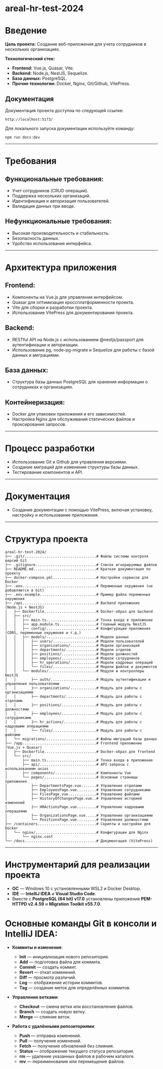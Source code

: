 # areal-hr-test-2024

# Введение
**Цель проекта:** Создание веб-приложения для учета сотрудников в нескольких организациях.

**Технологический стек:**
- **Frontend:** Vue.js, Quasar, Vite.
- **Backend:** Node.js, NestJS, Sequelize.
- **База данных:** PostgreSQL.
- **Прочие технологии:** Docker, Nginx, Git/Github, VitePress.

## Документация

Документация проекта доступна по следующей ссылке:

`http://localhost:5173/`

Для локального запуска документации используйте команду:

`npm run docs:dev`

---

# Требования

## Функциональные требования:
- Учет сотрудников (CRUD операции).
- Поддержка нескольких организаций.
- Идентификация и авторизация пользователей.
- Валидация данных при вводе.

## Нефункциональные требования:
- Высокая производительность и стабильность.
- Безопасность данных.
- Удобство использования интерфейса.

---

# Архитектура приложения

## Frontend:
- Компоненты на Vue.js для управления интерфейсом.
- Quasar для оптимизации кроссплатформенности проекта.
- Vite для сборки и разработки проекта.
- Использование VitePress для документирования проекта.

## Backend:
- RESTful API на Node.js с использованием @nestjs/passport для аутентификации и авторизации.
- Использование pg, node-pg-migrate и Sequelize для работы с базой данных и миграциями.

## База данных:
- Структура базы данных PostgreSQL для хранения информации о сотрудниках и организациях.

## Контейнеризация:
- Docker для упаковки приложения и его зависимостей.
- Настройка Nginx для обслуживания статических файлов и проксирования запросов.

---

# Процесс разработки
- Использование Git и Github для управления версиями.
- Создание миграций для изменения структуры базы данных.
- Тестирование компонентов и API.

---

# Документация
- Создание документации с помощью VitePress, включая установку, настройку и использование приложения.

---

# Структура проекта

```plaintext
areal-hr-test-2024/
├── .git/.................................# Файлы системы контроля версий Git
├── .gitignore............................# Список игнорируемых файлов
├── README.md.............................# Краткая документация по проекту
├── docker-compose.yml....................# Настройки сервисов для Docker
├── .env..................................# Переменные окружения (не добавляются в Git)
├── .env.example..........................# Пример файла переменных окружения
├── /api..................................# Backend приложение (Node.js + NestJS)
│   ├── Dockerfile........................# Docker-образ для backend
│   ├── src/
│   │   ├── main.ts.......................# Точка входа в приложение
│   │   ├── app.module.ts.................# Главный модуль NestJS
│   │   ├── config/.......................# Конфигурации приложения (CORS, переменные окружения и т.д.)
│   │   ├── models/.......................# Модели данных
│   │   │   ├── users/....................# Модели пользователей
│   │   │   ├── organizations/............# Модели организаций
│   │   │   ├── departments/..............# Модели отделов
│   │   │   ├── positions/................# Модели должностей
│   │   │   ├── employees/................# Модели сотрудников
│   │   │   ├── hr_operations/............# Модели кадровых операций
│   │   │   └── files/....................# Модели файлов и документов
│   │   └── modules/......................# Модули и контроллеры NestJS
│   │       ├── auth/.....................# Модуль аутентификации и управления пользователями
│   │       ├── organizations/............# Модуль для работы с организациями
│   │       ├── departments/..............# Модуль для работы с отделами
│   │       ├── positions/................# Модуль для работы с должностями
│   │       ├── employees/................# Модуль для работы с сотрудниками
│   │       ├── hr_actions/...............# Модуль для работы с кадровыми операциями
│   │       └── files/....................# Модуль для работы с файлами
│   └── migrations/.......................# Файлы миграций базы данных
├── /app..................................# Frontend приложение (Vue.js + Quasar)
│   ├── Dockerfile........................# Docker-образ для frontend
│   └── src/
│       ├── main.ts.......................# Точка входа в приложение
│       ├── api/..........................# API-запросы с использованием axios
│       ├── components/...................# Компоненты Vue
│       └── pages/........................# Основные страницы приложения
│           ├── DepartmentsPage.vue.......# Управление отделами
│           ├── EmployeesPage.vue.........# Управление сотрудниками
│           ├── FilesPage.vue.............# Управление файлами
│           ├── HistoryOfChangesPage.vue..# Управление историей изменений
│           ├── HRActionsPage.vue.........# Управление кадровыми операциями
│           ├── OrganizationsPage.vue.....# Управление организациями
│           └── PositionsPage.vue.........# Управление должностями
├── /containers...........................# Скрипты и настройки для Docker
│   └── nginx/............................# Конфигурации для Nginx
│       └── nginx.conf
└── /docs.................................# Документация (VitePress)
```
---

# Инструментарий для реализации проекта
- **ОC** — Windows 10 с установленными WSL2 и Docker Desktop.
- **IDE** — **IntelliJ IDEA** и **Visual Studio Code**.
- Вместе с **PostgreSQL (64 bit) v17.0** установлены приложения **PEM-HTTPD v2.4.59** и **Migration Toolkit v55.7.0**.

# Основные команды Git в консоли и IntelliJ IDEA:
- **Коммиты и изменения**:
	- **Init** — инициализация нового репозитория.
	- **Add** — подготовка файла для коммита.
	- **Commit** — создать коммит.
	- **Revert** —  откат изменений.
	- **Diff** — просмотр различий.
	- **Log** — отображение истории коммитов.
	- **Tag** — создание меток для определённых коммитов.

- **Управление ветками**:
	- **Checkout** — смена ветки или восстановление файлов.
	- **Branch** — создать новую ветку.
	- **Merge** — слияние веток.

- **Работа с удалёнными репозиториями**:
	- **Push** — отправка изменений.
	- **Pull** — получение изменений.
	- **Fetch** — получение обновлений без слияния.
	- **Status** — отображение текущего статуса репозитория.
	- **rm** — удаление указанных файлов в рабочем каталоге.
	- **mv** — переименование или перемещение файлов.